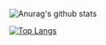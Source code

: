 ![Anurag's github stats](https://github-readme-stats.vercel.app/api?username=HinataKikuchi&show_icons=true&theme=solarized-dark&bg_color=DEG,#aacfff,#c3cfff,#c3caff,#cfd9ff,#afb0ff)

[![Top Langs](https://github-readme-stats.vercel.app/api/top-langs/?username=HinataKikuchi&layout=compact)](https://github.com/anuraghazra/github-readme-stats)